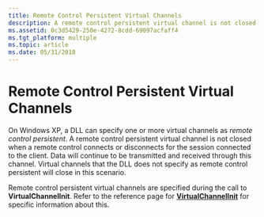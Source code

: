 ```yaml
---
title: Remote Control Persistent Virtual Channels
description: A remote control persistent virtual channel is not closed when a remote control connects or disconnects for the session connected to the client. Data will continue to be transmitted and received through this channel.
ms.assetid: 0c3d5429-250e-4272-8cdd-69097acfaff4
ms.tgt_platform: multiple
ms.topic: article
ms.date: 05/31/2018
---
```


# Remote Control Persistent Virtual Channels

On Windows XP, a DLL can specify one or more virtual channels as *remote control persistent*. A remote control persistent virtual channel is not closed when a remote control connects or disconnects for the session connected to the client. Data will continue to be transmitted and received through this channel. Virtual channels that the DLL does not specify as remote control persistent will close in this scenario.

Remote control persistent virtual channels are specified during the call to **VirtualChannelInit**. Refer to the reference page for [**VirtualChannelInit**](/windows/desktop/api/Cchannel/nc-cchannel-virtualchannelinit) for specific information about this.

 

 




